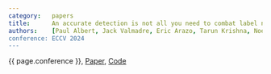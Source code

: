 ```yaml
---
category:   papers
title:      An accurate detection is not all you need to combat label noise in web-noisy dataset
authors:    [Paul Albert, Jack Valmadre, Eric Arazo, Tarun Krishna, Noel E. O'Connor, Kevin McGuinness]
conference: ECCV 2024
---
```


{{ page.conference }},
<a href="https://eccv.ecva.net/virtual/2024/poster/2673">Paper</a>,
<a href="https://github.com/PaulAlbert31/LSA">Code</a>
